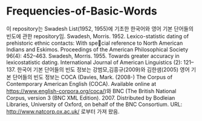 # Frequencies-of-Basic-Words
이 repository는 Swadesh List(1952, 1955)에 기초한 한국어와 영어 기본 단어들의 빈도에 관한 repository임.
Swadesh, Morris. 1952. Lexico-statistic dating of prehistoric ethnic contacts: With special reference to North American Indians and Eskimos. Proceedings of the American
Philosophical Society 96(4): 452–463.
Swadesh, Morris. 1955. Towards greater accuracy in lexicostatistic dating. International
Journal of American Linguistics (2): 121–137.
한국어 기본 단어들의 빈도 정보는 강범모,김흥규(2009)와 김한샘(2005)
영어 기본 단어들의 빈도 정보는 COCA (Davies, Mark. (2008-) The Corpus of Contemporary American English (COCA). Available online at https://www.english-corpora.org/coca/)와 
BNC (The British National Corpus, version 3 (BNC XML Edition). 2007. Distributed by Bodleian Libraries, University of Oxford, on behalf of the BNC Consortium. URL: http://www.natcorp.ox.ac.uk/
로부터 가져 왔음.

